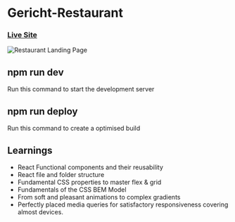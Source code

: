 # Gericht-Restaurant
### [Live Site](https://garicht-restaurant.vercel.app/)

![Restaurant Landing Page](https://i.ibb.co/5jxBKpw/image.png)

## npm run dev
Run this command to start the development server

## npm run deploy
Run this command to create a optimised build

## Learnings
- React Functional components and their reusability
- React file and folder structure
- Fundamental CSS properties to master flex & grid
- Fundamentals of the CSS BEM Model
- From soft and pleasant animations to complex gradients
- Perfectly placed media queries for satisfactory responsiveness covering almost devices.

